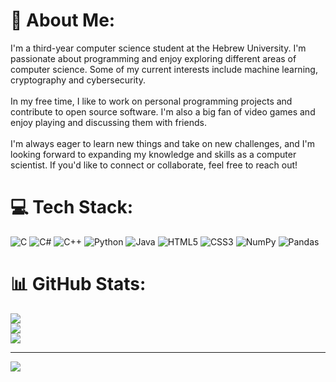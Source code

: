 # 💫 About Me:
I'm a third-year computer science student at the Hebrew University. I'm passionate about programming and enjoy exploring different areas of computer science. Some of my current interests include machine learning, cryptography and cybersecurity.<br><br>In my free time, I like to work on personal programming projects and contribute to open source software. I'm also a big fan of video games and enjoy playing and discussing them with friends.<br><br>I'm always eager to learn new things and take on new challenges, and I'm looking forward to expanding my knowledge and skills as a computer scientist. If you'd like to connect or collaborate, feel free to reach out!


# 💻 Tech Stack:
![C](https://img.shields.io/badge/c-%2300599C.svg?style=for-the-badge&logo=c&logoColor=white) ![C#](https://img.shields.io/badge/c%23-%23239120.svg?style=for-the-badge&logo=csharp&logoColor=white) ![C++](https://img.shields.io/badge/c++-%2300599C.svg?style=for-the-badge&logo=c%2B%2B&logoColor=white) ![Python](https://img.shields.io/badge/python-3670A0?style=for-the-badge&logo=python&logoColor=ffdd54) ![Java](https://img.shields.io/badge/java-%23ED8B00.svg?style=for-the-badge&logo=openjdk&logoColor=white) ![HTML5](https://img.shields.io/badge/html5-%23E34F26.svg?style=for-the-badge&logo=html5&logoColor=white) ![CSS3](https://img.shields.io/badge/css3-%231572B6.svg?style=for-the-badge&logo=css3&logoColor=white) ![NumPy](https://img.shields.io/badge/numpy-%23013243.svg?style=for-the-badge&logo=numpy&logoColor=white) ![Pandas](https://img.shields.io/badge/pandas-%23150458.svg?style=for-the-badge&logo=pandas&logoColor=white)
# 📊 GitHub Stats:
![](https://github-readme-stats.vercel.app/api?username=orcohennn&theme=dark&hide_border=true&include_all_commits=false&count_private=false)<br/>
![](https://github-readme-streak-stats.herokuapp.com/?user=orcohennn&theme=dark&hide_border=true)<br/>
![](https://github-readme-stats.vercel.app/api/top-langs/?username=orcohennn&theme=dark&hide_border=true&include_all_commits=false&count_private=false&layout=compact)

---
[![](https://visitcount.itsvg.in/api?id=orcohennn&icon=0&color=0)](https://visitcount.itsvg.in)

